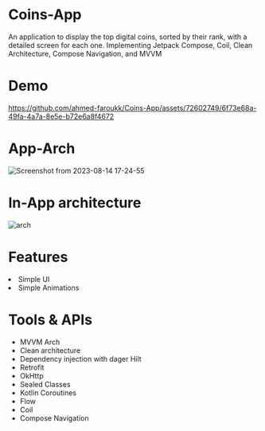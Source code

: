 # Coins-App

An application to display the top digital coins, sorted by their rank, with a detailed screen for each one. Implementing Jetpack Compose, Coil, Clean Architecture, Compose Navigation, and MVVM

# Demo 
https://github.com/ahmed-faroukk/Coins-App/assets/72602749/6f73e68a-49fa-4a7a-8e5e-b72e6a8f4672

# App-Arch
![Screenshot from 2023-08-14 17-24-55](https://github.com/ahmed-faroukk/Coins-App/assets/72602749/76cab5d9-5bef-43fb-9cde-a19b4cde95e3)


# In-App architecture
![arch](https://github.com/ahmed-faroukk/AlalmiyaAlhura-Task/assets/72602749/a4a02bb5-58ca-4ac6-a9c6-153182644af5)

# Features
<li> Simple UI </li>
<li>Simple Animations</li>

# Tools & APIs
<ul>
  <li>MVVM Arch</li>
  <li>Clean architecture</li>
  <li>Dependency injection with dager Hilt</li>
  <li>Retrofit</li>
  <li>OkHttp</li>
  <li>Sealed Classes</li>
  <li>Kotlin Coroutines</li>
  <li>Flow</li>
  <li>Coil</li>
  <li>Compose Navigation</li>
</ul>

